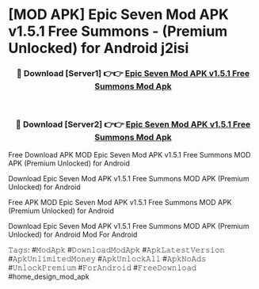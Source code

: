 # [MOD APK] Epic Seven Mod APK v1.5.1 Free Summons - (Premium Unlocked) for Android j2isi



<div align="center">
<h3>🔴 Download [Server1] 👉👉 <a href="https://momento.my/?title=Epic_Seven_Mod_APK_v1.5.1_Free_Summons">Epic Seven Mod APK v1.5.1 Free Summons Mod Apk</a></h3><br>

<h3>🔴 Download [Server2] 👉👉 <a href="https://momento.my/?title=Epic_Seven_Mod_APK_v1.5.1_Free_Summons">Epic Seven Mod APK v1.5.1 Free Summons Mod Apk</a></h3>
</div>



Free Download APK MOD Epic Seven Mod APK v1.5.1 Free Summons MOD APK (Premium Unlocked) for Android

Download Epic Seven Mod APK v1.5.1 Free Summons MOD APK (Premium Unlocked) for Android

Free APK MOD Epic Seven Mod APK v1.5.1 Free Summons MOD APK (Premium Unlocked) for Android

Download Epic Seven Mod APK v1.5.1 Free Summons MOD APK (Premium Unlocked) for Android Mod For Android

𝚃𝚊𝚐𝚜: #𝙼𝚘𝚍𝙰𝚙𝚔 #𝙳𝚘𝚠𝚗𝚕𝚘𝚊𝚍𝙼𝚘𝚍𝙰𝚙𝚔 #𝙰𝚙𝚔𝙻𝚊𝚝𝚎𝚜𝚝𝚅𝚎𝚛𝚜𝚒𝚘𝚗 #𝙰𝚙𝚔𝚄𝚗𝚕𝚒𝚖𝚒𝚝𝚎𝚍𝙼𝚘𝚗𝚎𝚢 #𝙰𝚙𝚔𝚄𝚗𝚕𝚘𝚌𝚔𝙰𝚕𝚕 #𝙰𝚙𝚔𝙽𝚘𝙰𝚍𝚜 #𝚄𝚗𝚕𝚘𝚌𝚔𝙿𝚛𝚎𝚖𝚒𝚞𝚖 #𝙵𝚘𝚛𝙰𝚗𝚍𝚛𝚘𝚒𝚍 #𝙵𝚛𝚎𝚎𝙳𝚘𝚠𝚗𝚕𝚘𝚊𝚍 #home_design_mod_apk
